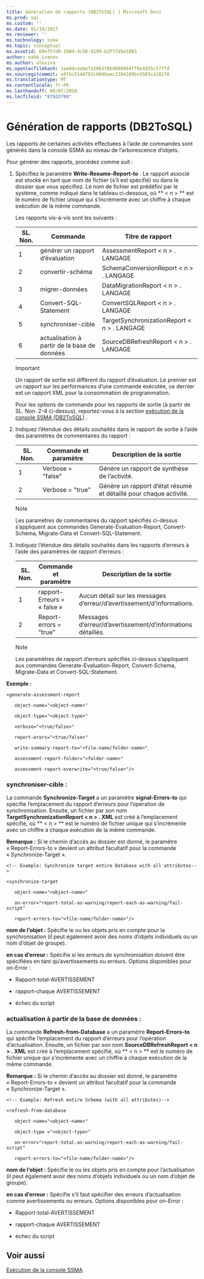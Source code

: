 ```yaml
---
title: Génération de rapports (DB2ToSQL) | Microsoft Docs
ms.prod: sql
ms.custom: ''
ms.date: 01/19/2017
ms.reviewer: ''
ms.technology: ssma
ms.topic: conceptual
ms.assetid: 69ef5fd9-190d-4c58-8199-b3f77d5e1883
author: nahk-ivanov
ms.author: alexiva
ms.openlocfilehash: 1ae04ceabe7a2063f8b9806894ff8e4d55c577fd
ms.sourcegitcommit: e8f6c51d4702c0046aec1394109bc0503ca182f0
ms.translationtype: MT
ms.contentlocale: fr-FR
ms.lasthandoff: 08/07/2020
ms.locfileid: "87933798"
---
```

# <a name="generating-reports-db2tosql"></a>Génération de rapports (DB2ToSQL)
Les rapports de certaines activités effectuées à l’aide de commandes sont générés dans la console SSMA au niveau de l’arborescence d’objets.  
  
Pour générer des rapports, procédez comme suit :  
  
1.  Spécifiez le paramètre **Write-Resume-Report-to** . Le rapport associé est stocké en tant que nom de fichier (s’il est spécifié) ou dans le dossier que vous spécifiez. Le nom de fichier est prédéfini par le système, comme indiqué dans le tableau ci-dessous, où ** &lt; n &gt; ** est le numéro de fichier unique qui s’incrémente avec un chiffre à chaque exécution de la même commande.  
  
    Les rapports vis-à-vis sont les suivants :  
  
    |SL. Non.|Commande|Titre de rapport|  
    |-|-|-|  
    |1|générer un rapport d’évaluation|AssessmentReport &lt; n &gt; . LANGAGE|  
    |2|convertir-schéma|SchemaConversionReport &lt; n &gt; . LANGAGE|  
    |3|migrer-données|DataMigrationReport &lt; n &gt; . LANGAGE|  
    |4|Convert-SQL-Statement|ConvertSQLReport &lt; n &gt; . LANGAGE|  
    |5|synchroniser-cible|TargetSynchronizationReport &lt; n &gt; . LANGAGE|  
    |6|actualisation à partir de la base de données|SourceDBRefreshReport &lt; n &gt; . LANGAGE|  
  
    > [!IMPORTANT]  
    > Un rapport de sortie est différent du rapport d’évaluation. Le premier est un rapport sur les performances d’une commande exécutée, ce dernier est un rapport XML pour la consommation de programmation.  
  
    Pour les options de commande pour les rapports de sortie (à partir de SL. Non. 2-4 ci-dessus), reportez-vous à la section [exécution de la console SSMA &#40;DB2ToSQL&#41;](../../ssma/db2/executing-the-ssma-console-db2tosql.md) .  
  
2.  Indiquez l’étendue des détails souhaités dans le rapport de sortie à l’aide des paramètres de commentaires du rapport :  
  
    |SL. Non.|Commande et paramètre|Description de la sortie|  
    |-|-|-|  
    |1|Verbose = "false"|Génère un rapport de synthèse de l’activité.|  
    |2|Verbose = "true"|Génère un rapport d’état résumé et détaillé pour chaque activité.|  
  
    > [!NOTE]  
    > Les paramètres de commentaires du rapport spécifiés ci-dessus s’appliquent aux commandes Generate-Evaluation-Report, Convert-Schema, Migrate-Data et Convert-SQL-Statement.  
  
3.  Indiquez l’étendue des détails souhaités dans les rapports d’erreurs à l’aide des paramètres de rapport d’erreurs :  
  
    |SL. Non.|Commande et paramètre|Description de la sortie|  
    |-|-|-|  
    |1|rapport-Erreurs = « false »|Aucun détail sur les messages d’erreur/d’avertissement/d’informations.|  
    |2|Report-errors = "true"|Messages d’erreur/d’avertissement/d’informations détaillés.|  
  
    > [!NOTE]  
    > Les paramètres de rapport d’erreurs spécifiés ci-dessus s’appliquent aux commandes Generate-Evaluation-Report, Convert-Schema, Migrate-Data et Convert-SQL-Statement.  
  
**Exemple :**  
  
```  
<generate-assessment-report  
  
   object-name="<object-name>"  
  
   object-type="<object-type>"  
  
   verbose="<true/false>"  
  
   report-erors="<true/false>"  
  
   write-summary-report-to="<file-name/folder-name>"  
  
   assessment-report-folder="<folder-name>"  
  
   assessment-report-overwrite="<true/false>"/>  
```  
  
### <a name="synchronize-target"></a>synchroniser-cible :  
La commande **Synchronize-Target** a un paramètre **signal-Errors-to** qui spécifie l’emplacement du rapport d’erreurs pour l’opération de synchronisation. Ensuite, un fichier par son nom **TargetSynchronizationReport &lt; n &gt; . XML** est créé à l’emplacement spécifié, où ** &lt; n &gt; ** est le numéro de fichier unique qui s’incrémente avec un chiffre à chaque exécution de la même commande.  
  
**Remarque :** Si le chemin d’accès au dossier est donné, le paramètre « Report-Errors-to » devient un attribut facultatif pour la commande « Synchronize-Target ».  
  
```  
<!-- Example: Synchronize target entire Database with all attributes-->  
  
<synchronize-target  
  
   object-name="<object-name>"  
  
   on-error="report-total-as-warning/report-each-as-warning/fail-script"  
  
   report-errors-to="<file-name/folder-name>"/>  
```  
**nom de l’objet :** Spécifie le ou les objets pris en compte pour la synchronisation (il peut également avoir des noms d’objets individuels ou un nom d’objet de groupe).  
  
**en cas d’erreur :** Spécifie si les erreurs de synchronisation doivent être spécifiées en tant qu’avertissements ou erreurs. Options disponibles pour on-Error :  
  
-   Rapport-total-AVERTISSEMENT  
  
-   rapport-chaque AVERTISSEMENT  
  
-   échec du script  
  
### <a name="refresh-from-database"></a>actualisation à partir de la base de données :  
La commande **Refresh-from-Database** a un paramètre **Report-Errors-to** qui spécifie l’emplacement du rapport d’erreurs pour l’opération d’actualisation. Ensuite, un fichier par son nom **SourceDBRefreshReport &lt; n &gt; . XML** est créé à l’emplacement spécifié, où ** &lt; n &gt; ** est le numéro de fichier unique qui s’incrémente avec un chiffre à chaque exécution de la même commande.  
  
**Remarque :** Si le chemin d’accès au dossier est donné, le paramètre « Report-Errors-to » devient un attribut facultatif pour la commande « Synchronize-Target ».  
  
```  
<!-- Example: Refresh entire Schema (with all attributes)-->  
  
<refresh-from-database  
  
   object-name="<object-name>"  
  
   object-type ="<object-type>"  
  
   on-error="report-total-as-warning/report-each-as-warning/fail-script"  
  
   report-errors-to="<file-name/folder-name>"/>  
```  
**nom de l’objet :** Spécifie le ou les objets pris en compte pour l’actualisation (il peut également avoir des noms d’objets individuels ou un nom d’objet de groupe).  
  
**en cas d’erreur :** Spécifie s’il faut spécifier des erreurs d’actualisation comme avertissements ou erreurs. Options disponibles pour on-Error :  
  
-   Rapport-total-AVERTISSEMENT  
  
-   rapport-chaque AVERTISSEMENT  
  
-   échec du script  
  
## <a name="see-also"></a>Voir aussi  
[Exécution de la console SSMA](https://msdn.microsoft.com/ce63f633-067d-4f04-b8e9-e1abd7ec740b)  
  
